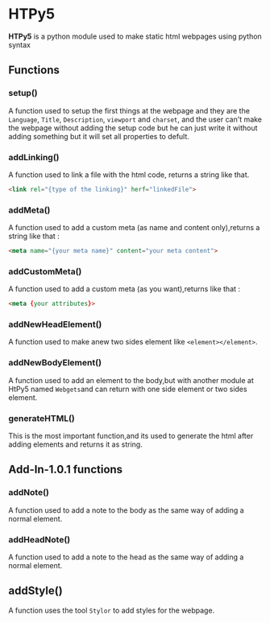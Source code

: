 # __HTPy5__

**HTPy5** is a python module used to make static html webpages using python syntax

## Functions

### setup()

A function used to setup the first things at the webpage and they are the `Language`, `Title`, `Description`, `viewport` and `charset`, and the user can't make the webpage without adding the setup code but he can just write it without adding something but it will set all properties to defult.

### addLinking()

A function used to link a file with the html code, returns a string like that.
```html
<link rel="{type of the linking}" herf="linkedFile">
```

### addMeta()

A function used to add a custom meta (as name and content only),returns a string like that :
```html
<meta name="{your meta name}" content="your meta content">
```

### addCustomMeta()

A function used to add a custom meta (as you want),returns like that :
```html
<meta {your attributes}>
```

### addNewHeadElement()

A function used to make anew two sides element like `<element></element>`.

### addNewBodyElement()

A function used to add an element to the body,but with another module at HtPy5 named `Webgets`and can return with one side element or two sides element.


### generateHTML()

This is the most important function,and its used to generate the html after adding elements and returns it as string.

## Add-In-1.0.1 functions

### addNote()

A function used to add a note to the body as the same way of adding a normal element.

### addHeadNote()

A function used to add a note to the head as the same way of adding a normal element.

## addStyle()

A function uses the tool `Stylor` to add styles for the webpage.